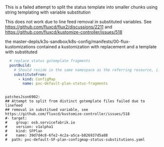 This is a failed attempt to split the status template into smaller chunks using string templating with variable substitution

This does not work due to line feed removal in substituted variables. 
See https://github.com/fluxcd/flux2/discussions/2211 and https://github.com/fluxcd/kustomize-controller/issues/518


the master-depls/k3s-sandbox/k8s-config/manifests/00-flux-kustomizations contained a kustomization with replacement
and a template with substituted 

```yaml
  # replace status gotemplate fragments
  postBuild:
    # Should reside in the same namespace as the referring resource, i.e. 72-interoperator
    substituteFrom:
      - kind: ConfigMap
        name: pxc-default-plan-status-fragments
 
```

```
patchesJson6902:
## Attempt to split from distinct gotemplate files failed due to linefeed
## removal in substitued variable, see https://github.com/fluxcd/kustomize-controller/issues/518
#- target:
#    group: osb.servicefabrik.io
#    version: v1alpha1
#    kind: SFPlan
#    name: 39d7d4c8-6fe2-4c2a-a5ca-b826937d5a88
#  path: pxc-default-SF-plan-configmap-status-substitutions.yaml 
```